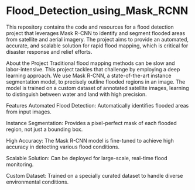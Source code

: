 ﻿# Flood_Detection_using_Mask_RCNN

This repository contains the code and resources for a flood detection project that leverages Mask R-CNN to identify and segment flooded areas from satellite and aerial imagery. The project aims to provide an automated, accurate, and scalable solution for rapid flood mapping, which is critical for disaster response and relief efforts.

About the Project
Traditional flood mapping methods can be slow and labor-intensive. This project tackles that challenge by employing a deep learning approach. We use Mask R-CNN, a state-of-the-art instance segmentation model, to precisely outline flooded regions in an image.  The model is trained on a custom dataset of annotated satellite images, learning to distinguish between water and land with high precision.

Features
Automated Flood Detection: Automatically identifies flooded areas from input images.

Instance Segmentation: Provides a pixel-perfect mask of each flooded region, not just a bounding box.

High Accuracy: The Mask R-CNN model is fine-tuned to achieve high accuracy in detecting various flood conditions.

Scalable Solution: Can be deployed for large-scale, real-time flood monitoring.

Custom Dataset: Trained on a specially curated dataset to handle diverse environmental conditions.
